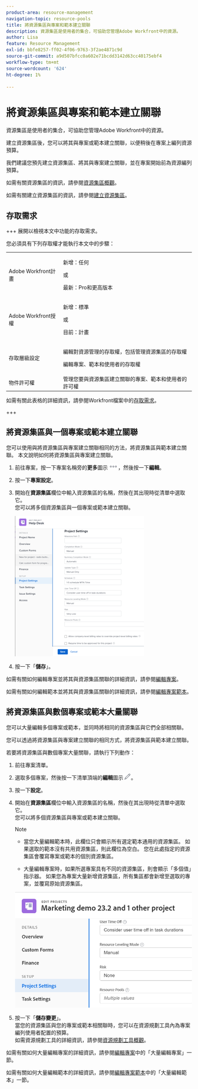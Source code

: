 ```yaml
---
product-area: resource-management
navigation-topic: resource-pools
title: 將資源集區與專案和範本建立關聯
description: 資源集區是使用者的集合，可協助您管理Adobe Workfront中的資源。
author: Lisa
feature: Resource Management
exl-id: bbfe8257-ff02-4f06-9763-3f2ae4871c9d
source-git-commit: a9d507bfcc0a602e71bcdd3142d63cc40175ebf4
workflow-type: tm+mt
source-wordcount: '624'
ht-degree: 1%

---
```


# 將資源集區與專案和範本建立關聯


<!-- drafted for bulk editing projects: keep this in yellow till this releases to ALL customers - May 1, 2023

Also - take out all the references to Preview and Prod at prod final
-->

<!--<span class="preview">The highlighted information on this page refers to functionality not yet generally available. It is available for all customers in the Preview environment and for a select group of customers in the Production environment.</span>-->


<!--
<p>The sections about how to add resource pools to templates, projects are duplicated from the articles listed in those sections (Editing Projects, Creating a Template, etc).</p>
<p>***I decided to keep these steps here, though, because it's hard to parse through those much lunger articles for just updating this one field.)</p>
-->

資源集區是使用者的集合，可協助您管理Adobe Workfront中的資源。

建立資源集區後，您可以將其與專案或範本建立關聯，以便稍後在專案上編列資源預算。

我們建議您預先建立資源集區、將其與專案建立關聯，並在專案開始前為資源編列預算。

如需有關資源集區的資訊，請參閱[資源集區概觀](../../../resource-mgmt/resource-planning/resource-pools/work-with-resource-pools.md)。

如需有關建立資源集區的資訊，請參閱[建立資源集區](../../../resource-mgmt/resource-planning/resource-pools/create-resource-pools.md)。

## 存取需求

+++ 展開以檢視本文中功能的存取需求。

您必須具有下列存取權才能執行本文中的步驟：

<table style="table-layout:auto"> 
 <col> 
 <col> 
 <tbody> 
  <tr> 
   <td role="rowheader">Adobe Workfront計畫</td> 
   <td><p>新增：任何</p>
       <p>或</p>
       <p>最新：Pro和更高版本</p> </td> 
  </tr> 
  <tr> 
   <td role="rowheader">Adobe Workfront授權</td> 
   <td><p>新增：標準</p>
       <p>或</p>
       <p>目前：計畫</p></td>
  </tr> 
  <tr> 
   <td role="rowheader">存取層級設定</td> 
   <td> <p>編輯對資源管理的存取權，包括管理資源集區的存取權</p> <p>編輯專案、範本和使用者的存取權</p></td> 
  </tr> 
  <tr data-mc-conditions=""> 
   <td role="rowheader">物件許可權</td> 
   <td>管理您要與資源集區建立關聯的專案、範本和使用者的許可權</td> 
  </tr> 
 </tbody> 
</table>

如需有關此表格的詳細資訊，請參閱Workfront檔案中的[存取需求](/help/quicksilver/administration-and-setup/add-users/access-levels-and-object-permissions/access-level-requirements-in-documentation.md)。

+++

## 將資源集區與一個專案或範本建立關聯

您可以使用與將資源集區與專案建立關聯相同的方法，將資源集區與範本建立關聯。 本文說明如何將資源集區與專案建立關聯。

1. 前往專案，按一下專案名稱旁的&#x200B;**更多**&#x200B;圖示![](assets/more-icon.png)，然後按一下&#x200B;**編輯**。

1. 按一下&#x200B;**專案設定**。

1. 開始在&#x200B;**資源集區**&#x200B;欄位中輸入資源集區的名稱，然後在其出現時從清單中選取它。\
   您可以將多個資源集區與一個專案或範本建立關聯。

   ![](assets/nwe-project-settings-in-edit-project-box-350x380.png)

1. 按一下「**儲存**」。

如需有關如何編輯專案並將其與資源集區關聯的詳細資訊，請參閱[編輯專案](../../../manage-work/projects/manage-projects/edit-projects.md)。

如需有關如何編輯範本並將其與資源集區關聯的詳細資訊，請參閱[編輯專案範本](../../../manage-work/projects/create-and-manage-templates/edit-templates.md)。

## 將資源集區與數個專案或範本大量關聯

您可以大量編輯多個專案或範本，並同時將相同的資源集區與它們全部相關聯。

您可以透過將資源集區與專案建立關聯的相同方式，將資源集區與範本建立關聯。

若要將資源集區與數個專案大量關聯，請執行下列動作：

1. 前往專案清單。
1. 選取多個專案，然後按一下清單頂端的&#x200B;**編輯**&#x200B;圖示![](assets/edit-icon.png)。

1. 按一下&#x200B;**設定**。
1. 開始在&#x200B;**資源集區**&#x200B;欄位中輸入資源集區的名稱，然後在其出現時從清單中選取它。\
   您可以將多個資源集區與專案或範本建立關聯。

   >[!NOTE]
   >
   >* 當您大量編輯範本時，此欄位只會顯示所有選定範本通用的資源集區。 如果選取的範本沒有共用資源集區，則此欄位為空白。 您在此處指定的資源集區會覆寫專案或範本的個別資源集區。
   >
   >* 大量編輯專案時，如果所選專案具有不同的資源集區，則會顯示「多個值」指示器。 如果您為專案大量新增資源集區，所有集區都會新增至選取的專案，並覆寫原始資源集區。

   ![add_resource_pools_to_multiple_projects.png](assets/add-resource-pools-to-multiple-projects-350x358.png)

1. 按一下「**儲存變更**」。\
   當您的資源集區與您的專案或範本相關聯時，您可以在資源規劃工具內為專案編列使用者配置的預算。\
   如需資源規劃工具的詳細資訊，請參閱[資源規劃工具概觀](../../../resource-mgmt/resource-planning/get-started-resource-planner.md)。

如需有關如何大量編輯專案的詳細資訊，請參閱[編輯專案](../../../manage-work/projects/manage-projects/edit-projects.md)中的「大量編輯專案」一節。

如需有關如何大量編輯範本的詳細資訊，請參閱[編輯專案範本](../../../manage-work/projects/create-and-manage-templates/edit-templates.md)中的「大量編輯範本」一節。
